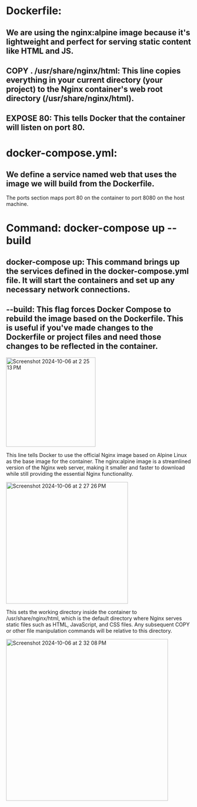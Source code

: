 # Dockerfile:
## We are using the nginx:alpine image because it's lightweight and perfect for serving static content like HTML and JS.
## COPY . /usr/share/nginx/html: This line copies everything in your current directory (your project) to the Nginx container's web root directory (/usr/share/nginx/html).
## EXPOSE 80: This tells Docker that the container will listen on port 80.
# docker-compose.yml:
## We define a service named web that uses the image we will build from the Dockerfile.
The ports section maps port 80 on the container to port 8080 on the host machine.

# Command: docker-compose up --build
## docker-compose up: This command brings up the services defined in the docker-compose.yml file. It will start the containers and set up any necessary network connections.
## --build: This flag forces Docker Compose to rebuild the image based on the Dockerfile. This is useful if you've made changes to the Dockerfile or project files and need those changes to be reflected in the container.


<img width="243" alt="Screenshot 2024-10-06 at 2 25 13 PM" src="https://github.com/user-attachments/assets/7cd5fdd3-04a1-4e3f-a34b-99a53e9f78f5">


This line tells Docker to use the official Nginx image based on Alpine Linux as the base image for the container. The nginx:alpine image is a streamlined version of the Nginx web server, making it smaller and faster to download while still providing the essential Nginx functionality.


<img width="331" alt="Screenshot 2024-10-06 at 2 27 26 PM" src="https://github.com/user-attachments/assets/3b55ed12-8448-4e01-9509-f318ed8e7274">


This sets the working directory inside the container to /usr/share/nginx/html, which is the default directory where Nginx serves static files such as HTML, JavaScript, and CSS files. Any subsequent COPY or other file manipulation commands will be relative to this directory.


<img width="440" alt="Screenshot 2024-10-06 at 2 32 08 PM" src="https://github.com/user-attachments/assets/78224494-0a28-4270-901f-ada633ff96af">


